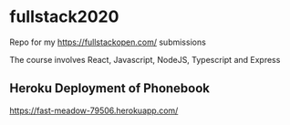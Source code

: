 # fullstack2020
Repo for my https://fullstackopen.com/ submissions

The course involves React, Javascript, NodeJS, Typescript and Express

## Heroku Deployment of Phonebook
https://fast-meadow-79506.herokuapp.com/
